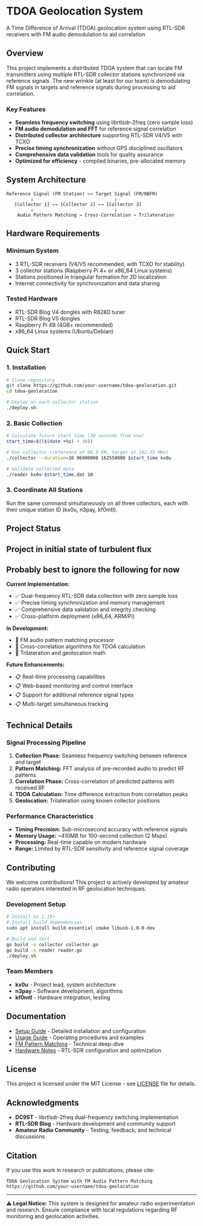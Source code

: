 # TDOA Geolocation System

A Time Difference of Arrival (TDOA) geolocation system using RTL-SDR receivers with FM audio demodulation to aid correlation

## Overview

This project implements a distributed TDOA system that can locate FM transmitters using multiple RTL-SDR collector stations synchronized via reference signals. The new wrinkle (at least for our team) is demodulating FM signals in targets and reference signals during processing to aid correlation.

### Key Features

- **Seamless frequency switching** using librtlsdr-2freq (zero sample loss)
- **FM audio demodulation and FFT** for reference signal correlation
- **Distributed collector architecture** supporting RTL-SDR V4/V5 with TCXO
- **Precise timing synchronization** without GPS disciplined oscillators
- **Comprehensive data validation** tools for quality assurance
- **Optimized for efficiency** - compiled binaries, pre-allocated memory

## System Architecture

```
Reference Signal (FM Station) ←→ Target Signal (FM/NBFM)
         ↓                              ↓
   [Collector 1] ←→ [Collector 2] ←→ [Collector 3]
         ↓                              ↓
    Audio Pattern Matching → Cross-Correlation → Trilateration
```

## Hardware Requirements

### Minimum System
- 3 RTL-SDR receivers (V4/V5 recommended, with TCXO for stability)
- 3 collector stations (Raspberry Pi 4+ or x86_64 Linux systems)
- Stations positioned in triangular formation for 2D localization
- Internet connectivity for synchronization and data sharing

### Tested Hardware
- RTL-SDR Blog V4 dongles with R828D tuner
- RTL-SDR Blog V5 dongles
- Raspberry Pi 4B (4GB+ recommended)
- x86_64 Linux systems (Ubuntu/Debian)

## Quick Start

### 1. Installation

```bash
# Clone repository
git clone https://github.com/your-username/tdoa-geolocation.git
cd tdoa-geolocation

# Deploy on each collector station
./deploy.sh
```

### 2. Basic Collection

```bash
# Calculate future start time (30 seconds from now)
start_time=$(($(date +%s) + 30))

# Run collector (reference at 96.9 FM, target at 162.55 MHz)
./collector --duration=10 96900000 162550000 $start_time kx0u

# Validate collected data
./reader kx0u-$start_time.dat 10
```

### 3. Coordinate All Stations

Run the same command simultaneously on all three collectors, each with their unique station ID (kx0u, n3pay, kf0mtl).

## Project Status

## Project in initial state of turbulent flux
## Probably best to ignore the following for now

**Current Implementation:**
- ✅ Dual-frequency RTL-SDR data collection with zero sample loss
- ✅ Precise timing synchronization and memory management
- ✅ Comprehensive data validation and integrity checking
- ✅ Cross-platform deployment (x86_64, ARM/Pi)

**In Development:**
- 🔄 FM audio pattern matching processor
- 🔄 Cross-correlation algorithms for TDOA calculation
- 🔄 Trilateration and geolocation math

**Future Enhancements:**
- 📋 Real-time processing capabilities
- 📋 Web-based monitoring and control interface
- 📋 Support for additional reference signal types
- 📋 Multi-target simultaneous tracking

## Technical Details

### Signal Processing Pipeline
1. **Collection Phase:** Seamless frequency switching between reference and target
2. **Pattern Matching:** FFT analysis of pre-recorded audio to predict RF patterns  
3. **Correlation Phase:** Cross-correlation of predicted patterns with received RF
4. **TDOA Calculation:** Time difference extraction from correlation peaks
5. **Geolocation:** Trilateration using known collector positions

### Performance Characteristics
- **Timing Precision:** Sub-microsecond accuracy with reference signals
- **Memory Usage:** ~410MB for 100-second collection (2 Msps)
- **Processing:** Real-time capable on modern hardware
- **Range:** Limited by RTL-SDR sensitivity and reference signal coverage

## Contributing

We welcome contributions! This project is actively developed by amateur radio operators interested in RF geolocation techniques.

### Development Setup
```bash
# Install Go 1.19+
# Install build dependencies
sudo apt install build-essential cmake libusb-1.0-0-dev

# Build and test
go build -o collector collector.go
go build -o reader reader.go
./deploy.sh
```

### Team Members
- **kx0u** - Project lead, system architecture
- **n3pay** - Software development, algorithms  
- **kf0mtl** - Hardware integration, testing

## Documentation

- [Setup Guide](docs/setup.md) - Detailed installation and configuration
- [Usage Guide](docs/usage.md) - Operating procedures and examples
- [FM Pattern Matching](docs/audio-pattern-matching.md) - Technical deep-dive
- [Hardware Notes](docs/hardware.md) - RTL-SDR configuration and optimization

## License

This project is licensed under the MIT License - see [LICENSE](LICENSE) file for details.

## Acknowledgments

- **DC9ST** - librtlsdr-2freq dual-frequency switching implementation
- **RTL-SDR Blog** - Hardware development and community support
- **Amateur Radio Community** - Testing, feedback, and technical discussions

## Citation

If you use this work in research or publications, please cite:

```
TDOA Geolocation System with FM Audio Pattern Matching
https://github.com/your-username/tdoa-geolocation
```

---

**⚠️ Legal Notice:** This system is designed for amateur radio experimentation and research. Ensure compliance with local regulations regarding RF monitoring and geolocation activities.
